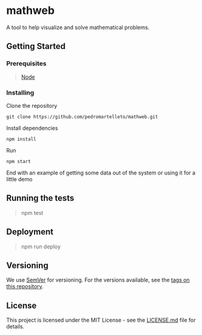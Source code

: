 # mathweb

A tool to help visualize and solve mathematical problems.

## Getting Started

### Prerequisites

> [Node](https://nodejs.org)

### Installing

Clone the repository

```
git clone https://github.com/pedromartelleto/mathweb.git
```

Install dependencies

```
npm install
```

Run

```
npm start
```

End with an example of getting some data out of the system or using it for a little demo

## Running the tests

> npm test

## Deployment

> npm run deploy

## Versioning

We use [SemVer](http://semver.org/) for versioning. For the versions available, see the [tags on this repository](https://github.com/pedromartelleto/mathweb/tags).

## License

This project is licensed under the MIT License - see the [LICENSE.md](LICENSE.md) file for details.